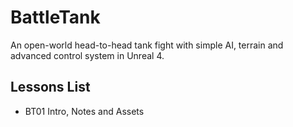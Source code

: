# BattleTank
An open-world head-to-head tank fight with simple AI, terrain and advanced control system in Unreal 4.

## Lessons List
* BT01 Intro, Notes and Assets
